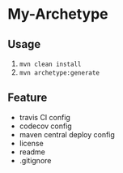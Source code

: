# My-Archetype

## Usage

1. `mvn clean install`
2. `mvn archetype:generate`

## Feature

- travis CI config
- codecov config
- maven central deploy config
- license
- readme
- .gitignore